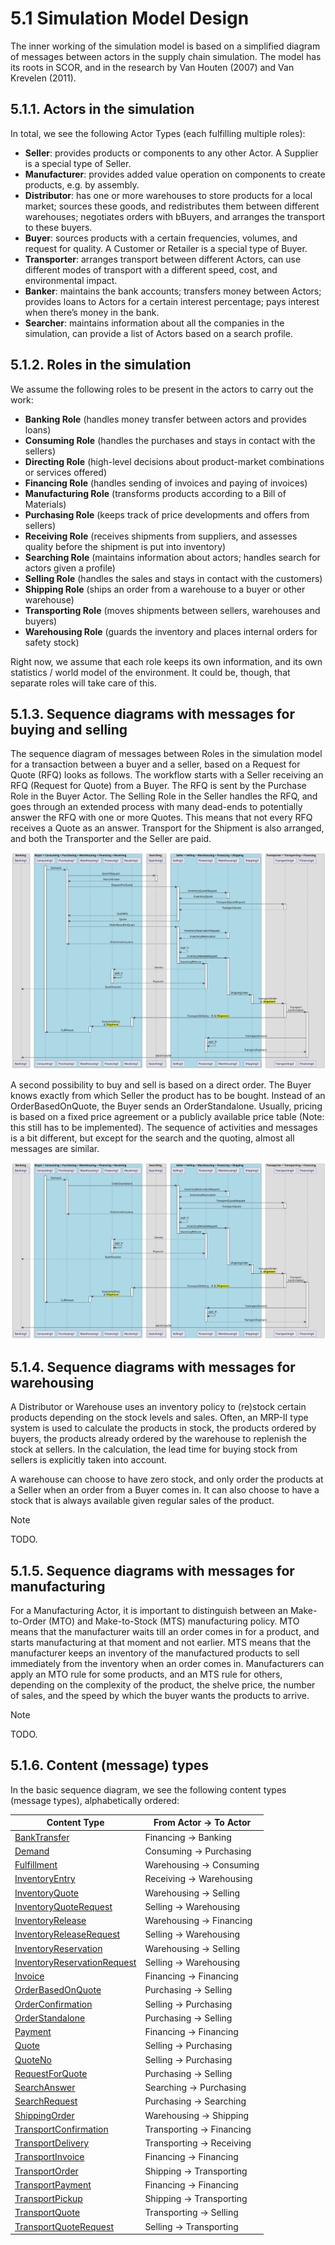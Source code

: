 # 5.1 Simulation Model Design

The inner working of the simulation model is based on a simplified diagram of messages between actors in the supply chain simulation. The model has its roots in SCOR, and in the research by Van Houten (2007) and Van Krevelen (2011). 

## 5.1.1. Actors in the simulation

In total, we see the following Actor Types (each fulfilling multiple roles):
- **Seller**: provides products or components to any other Actor. A Supplier is a special type of Seller.
- **Manufacturer**: provides added value operation on components to create products, e.g. by assembly.
- **Distributor**: has one or more warehouses to store products for a  local market; sources these goods, and redistributes them between different warehouses; negotiates orders with bBuyers, and arranges the transport to these buyers.
- **Buyer**: sources products with a certain frequencies, volumes, and request for quality. A Customer or Retailer is a special type of Buyer.
- **Transporter**: arranges transport between different Actors, can use different modes of transport with a different speed, cost, and environmental impact.
- **Banker**: maintains the bank accounts; transfers money between Actors; provides loans to Actors for a certain interest percentage; pays interest when there’s money in the bank.
- **Searcher**: maintains information about all the companies in the simulation, can provide a list of Actors based on a search profile.


## 5.1.2. Roles in the simulation

We assume the following roles to be present in the actors to carry out the work:
- **Banking Role** (handles money transfer between actors and provides loans)
- **Consuming Role** (handles the purchases and stays in contact with the sellers)
- **Directing Role** (high-level decisions about product-market combinations or services offered)
- **Financing Role** (handles sending of invoices and paying of invoices)
- **Manufacturing Role** (transforms products according to a Bill of Materials)
- **Purchasing Role** (keeps track of price developments and offers from sellers)
- **Receiving Role** (receives shipments from suppliers, and assesses quality before the shipment is put into inventory)
- **Searching Role** (maintains information about actors; handles search for actors given a profile)
- **Selling Role** (handles the sales and stays in contact with the customers)
- **Shipping Role** (ships an order from a warehouse to a buyer or other warehouse)
- **Transporting Role** (moves shipments between sellers, warehouses and buyers)
- **Warehousing Role** (guards the inventory and places internal orders for safety stock)

Right now, we assume that each role keeps its own information, and its own statistics / world model of the environment. It could be, though, that separate roles will take care of this. 


## 5.1.3. Sequence diagrams with messages for buying and selling

The sequence diagram of messages between Roles in the simulation model for a transaction between a buyer and a seller, based on a Request for Quote (RFQ) looks as follows. The workflow starts with a Seller receiving an RFQ (Request for Quote) from a Buyer. The RFQ is sent by the Purchase Role in the Buyer Actor. The Selling Role in the Seller handles the RFQ, and goes through an extended process with many dead-ends to potentially answer the RFQ with one or more Quotes. This means that not every RFQ receives a Quote as an answer. Transport for the Shipment is also arranged, and both the Transporter and the Seller are paid. 

![](diagrams/gscg-sim-sequence-rfq.svg)

A second possibility to buy and sell is based on a direct order. The Buyer knows exactly from which Seller the product has to be bought. Instead of an OrderBasedOnQuote, the Buyer sends an OrderStandalone. Usually, pricing is based on a fixed price agreement or a publicly available price table (Note: this still has to be implemented). The sequence of activities and messages is a bit different, but except for the search and the quoting, almost all messages are similar.

![](diagrams/gscg-sim-sequence-order.svg)


## 5.1.4. Sequence diagrams with messages for warehousing

A Distributor or Warehouse uses an inventory policy to (re)stock certain products depending on the stock levels and sales. Often, an MRP-II type system is used to calculate the products in stock, the products ordered by buyers, the products already ordered by the warehouse to replenish the stock at sellers. In the calculation, the lead time for buying stock from sellers is explicitly taken into account. 

A warehouse can choose to have zero stock, and only order the products at a Seller when an order from a Buyer comes in. It can also choose to have a stock that is always available given regular sales of the product.

> [!NOTE]
> TODO.


## 5.1.5. Sequence diagrams with messages for manufacturing

For a Manufacturing Actor, it is important to distinguish between an Make-to-Order (MTO) and Make-to-Stock (MTS) manufacturing policy. MTO means that the manufacturer waits till an order comes in for a product, and starts manufacturing at that moment and not earlier. MTS means that the manufacturer keeps an inventory of the manufactured products to sell immediately from the inventory when an order comes in. Manufacturers can apply an MTO rule for some products, and an MTS rule for others, depending on the complexity of the product, the shelve price, the number of sales, and the speed by which the buyer wants the products to arrive.

> [!NOTE]
> TODO.


## 5.1.6. Content (message) types

In the basic sequence diagram, we see the following content types (message types), alphabetically ordered:

| Content Type | From Actor &rarr; To Actor |
| ------------ | -------------------------- |
| [BankTransfer](data-model/bank-transfer.md)                                | Financing &rarr; Banking      |
| [Demand](data-model/demand.md)                                             | Consuming &rarr; Purchasing   |
| [Fulfillment](data-model/fulfillment.md)                                   | Warehousing &rarr; Consuming  |
| [InventoryEntry](data-model/inventory-entry.md)                            | Receiving &rarr; Warehousing  |
| [InventoryQuote](data-model/inventory-quote.md)                            | Warehousing &rarr; Selling    |
| [InventoryQuoteRequest](data-model/inventory-quote-request.md)             | Selling &rarr; Warehousing    |
| [InventoryRelease](data-model/inventory-release.md)                        | Warehousing &rarr; Financing  |
| [InventoryReleaseRequest](data-model/inventory-release-request.md)         | Selling &rarr; Warehousing    |
| [InventoryReservation](data-model/inventory-reservation.md)                | Warehousing &rarr; Selling    |
| [InventoryReservationRequest](data-model/inventory-reservation-request.md) | Selling &rarr; Warehousing    |
| [Invoice](data-model/invoice.md)                                           | Financing &rarr; Financing    |
| [OrderBasedOnQuote](data-model/order-based-on-quote.md)                    | Purchasing &rarr; Selling     |
| [OrderConfirmation](data-model/order-confirmation.md)                      | Selling &rarr; Purchasing     |
| [OrderStandalone](data-model/order-standalone.md)                          | Purchasing &rarr; Selling     |
| [Payment](data-model/payment.md)                                           | Financing &rarr; Financing    |
| [Quote](data-model/quote.md)                                               | Selling &rarr; Purchasing     |
| [QuoteNo](data-model/quote-no.md)                                          | Selling &rarr; Purchasing     |
| [RequestForQuote](data-model/request-for-quote.md)                         | Purchasing &rarr; Selling     |
| [SearchAnswer](data-model/search-answer.md)                                | Searching &rarr; Purchasing   |
| [SearchRequest](data-model/search-request.md)                              | Purchasing &rarr; Searching   |
| [ShippingOrder](data-model/shipping-order.md)                              | Warehousing &rarr; Shipping   |
| [TransportConfirmation](data-model/transport-confirmation.md)              | Transporting &rarr; Financing |
| [TransportDelivery](data-model/transport-delivery.md)                      | Transporting &rarr; Receiving |
| [TransportInvoice](data-model/transport-invoice.md)                        | Financing &rarr; Financing    |
| [TransportOrder](data-model/shipping-order.md)                             | Shipping &rarr; Transporting  |
| [TransportPayment](data-model/transport-payment.md)                        | Financing &rarr; Financing    |
| [TransportPickup](data-model/transport-pickup.md)                          | Shipping &rarr; Transporting  |
| [TransportQuote](data-model/transport-quote.md)                            | Transporting &rarr; Selling   |
| [TransportQuoteRequest](data-model/transport-quote-request.md)             | Selling &rarr; Transporting   |

